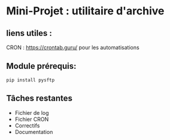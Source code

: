 # Mini-Projet : utilitaire d'archive

## liens utiles :

CRON : https://crontab.guru/ pour les automatisations

## Module prérequis:

    pip install pysftp

## Tâches restantes

- Fichier de log
- Fichier CRON
- Correctifs
- Documentation
